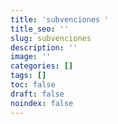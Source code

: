 ```yaml
---
title: 'subvenciones '
title_seo: ''
slug: subvenciones
description: ''
image: ''
categories: []
tags: []
toc: false
draft: false
noindex: false
---
```

